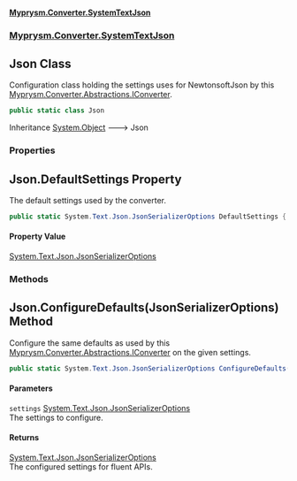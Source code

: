 #### [Myprysm.Converter.SystemTextJson](index.md 'index')
### [Myprysm.Converter.SystemTextJson](index.md#Myprysm_Converter_SystemTextJson 'Myprysm.Converter.SystemTextJson')
## Json Class
Configuration class holding the settings uses for NewtonsoftJson by this [Myprysm.Converter.Abstractions.IConverter](https://docs.microsoft.com/en-us/dotnet/api/Myprysm.Converter.Abstractions.IConverter 'Myprysm.Converter.Abstractions.IConverter').  
```csharp
public static class Json
```

Inheritance [System.Object](https://docs.microsoft.com/en-us/dotnet/api/System.Object 'System.Object') &#129106; Json  
### Properties
<a name='Myprysm_Converter_SystemTextJson_Json_DefaultSettings'></a>
## Json.DefaultSettings Property
The default settings used by the converter.  
```csharp
public static System.Text.Json.JsonSerializerOptions DefaultSettings { get; }
```
#### Property Value
[System.Text.Json.JsonSerializerOptions](https://docs.microsoft.com/en-us/dotnet/api/System.Text.Json.JsonSerializerOptions 'System.Text.Json.JsonSerializerOptions')
  
### Methods
<a name='Myprysm_Converter_SystemTextJson_Json_ConfigureDefaults(System_Text_Json_JsonSerializerOptions)'></a>
## Json.ConfigureDefaults(JsonSerializerOptions) Method
Configure the same defaults as used by this [Myprysm.Converter.Abstractions.IConverter](https://docs.microsoft.com/en-us/dotnet/api/Myprysm.Converter.Abstractions.IConverter 'Myprysm.Converter.Abstractions.IConverter') on the given settings.   
```csharp
public static System.Text.Json.JsonSerializerOptions ConfigureDefaults(this System.Text.Json.JsonSerializerOptions settings);
```
#### Parameters
<a name='Myprysm_Converter_SystemTextJson_Json_ConfigureDefaults(System_Text_Json_JsonSerializerOptions)_settings'></a>
`settings` [System.Text.Json.JsonSerializerOptions](https://docs.microsoft.com/en-us/dotnet/api/System.Text.Json.JsonSerializerOptions 'System.Text.Json.JsonSerializerOptions')  
The settings to configure.
  
#### Returns
[System.Text.Json.JsonSerializerOptions](https://docs.microsoft.com/en-us/dotnet/api/System.Text.Json.JsonSerializerOptions 'System.Text.Json.JsonSerializerOptions')  
The configured settings for fluent APIs.
  
